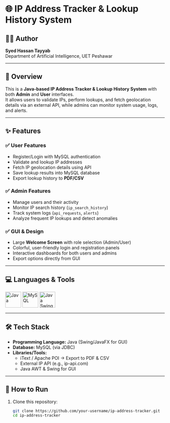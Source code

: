 # 🌐 IP Address Tracker & Lookup History System  

## 👨‍💻 Author  
**Syed Hassan Tayyab**  
Department of Artificial Intelligence, UET Peshawar  

---

## 📌 Overview  
This is a **Java-based IP Address Tracker & Lookup History System** with both **Admin** and **User** interfaces.  
It allows users to validate IPs, perform lookups, and fetch geolocation details via an external API, while admins can monitor system usage, logs, and alerts.  

---

## ✨ Features  

### ✅ User Features  
- Register/Login with MySQL authentication  
- Validate and lookup IP addresses  
- Fetch IP geolocation details using API  
- Save lookup results into MySQL database  
- Export lookup history to **PDF/CSV**  

### ✅ Admin Features  
- Manage users and their activity  
- Monitor IP search history (`ip_search_history`)  
- Track system logs (`api_requests`, `alerts`)  
- Analyze frequent IP lookups and detect anomalies  

### ✅ GUI & Design  
- Large **Welcome Screen** with role selection (Admin/User)  
- Colorful, user-friendly login and registration panels  
- Interactive dashboards for both users and admins  
- Export options directly from GUI  

---

## 💻 Languages & Tools  
<p align="left">
  <img src="https://cdn.jsdelivr.net/gh/devicons/devicon/icons/java/java-original.svg" width="50" height="50" alt="Java"/>
  <img src="https://img.icons8.com/color/48/000000/mysql-logo.png" width="50" height="50" alt="MySQL"/>
  <img src="https://img.icons8.com/color/48/000000/swing.png" width="50" height="50" alt="Java Swing"/>
</p>

---

## 🛠️ Tech Stack  
- **Programming Language:** Java (Swing/JavaFX for GUI)  
- **Database:** MySQL (via JDBC)  
- **Libraries/Tools:**  
  - iText / Apache POI → Export to PDF & CSV  
  - External IP API (e.g., ip-api.com)  
  - Java AWT & Swing for GUI  

---

## 🚀 How to Run  
1. Clone this repository:  
   ```bash
   git clone https://github.com/your-username/ip-address-tracker.git
   cd ip-address-tracker
